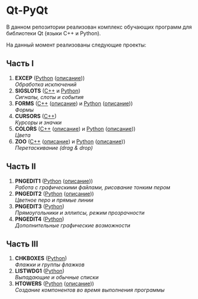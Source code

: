 # Qt-PyQt

В данном репозитории реализован комплекс обучающих программ для библиотеки Qt (языки C++ и Python).

На данный момент реализованы следующие проекты:
## Часть I
1. **EXCEP** ([Python](/Python/I/03-EXCEP) ([описание](/Python/I/03-EXCEP/03-EXCEP.docx)))<br/>
*Обработка исключений*
2. **SIGSLOTS** ([C++](/C++/I/04-EVENTS) и [Python](/Python/I/04-SIGSLOTS))<br/>
*Сигналы, слоты и события*
3. **FORMS** ([C++](/C++/I/05-FORMS) ([описание](/C++/I/05-FORMS/05-FORMS.docx)) и [Python](/Python/I/05-FORMS) ([описание](/Python/I/05-FORMS/05-FORMS.docx)))<br/>
*Формы*
4. **CURSORS** ([C++](/C++/I/07-CURSORS))<br/>
*Курсоры и значки*
5. **COLORS** ([C++](/C++/I/09-COLORS) ([описание](/C++/I/09-COLORS/09-COLORS.docx)) и [Python](/Python/I/09-COLORS) ([описание](/Python/I/09-COLORS/09-COLORS.docx)))<br/>
*Цвета*
6. **ZOO** ([C++](/C++/I/11-ZOO) ([описание](/C++/I/11-ZOO/11-ZOO.docx)) и [Python](/Python/I/11-ZOO) ([описание](/Python/I/11-ZOO/11-ZOO.docx)))<br/>
*Перетаскивание (drag & drop)*
## Часть II
1. **PNGEDIT1** ([Python](/Python/II/14-PNGEDIT1) ([описание](/Python/II/14-PNGEDIT1/14-PNGEDIT1.docx)))<br/>
*Работа с графическими файлами, рисование тонким пером*
2. **PNGEDIT2** ([Python](/Python/II/15-PNGEDIT2) ([описание](/Python/II/15-PNGEDIT2/15-PNGEDIT2.docx)))<br/>
*Цветное перо и прямые линии*
3. **PNGEDIT3** ([Python](/Python/II/16-PNGEDIT3))<br/>
*Прямоугольники и эллипсы, режим прозрачности*
4. **PNGEDIT4** ([Python](/Python/II/17-PNGEDIT4))<br/>
*Дополнительные графические возможности*
## Часть III
1. **CHKBOXES** ([Python](/Python/III/24-CHKBOXES))<br/>
*Флажки и группы флажков*
2. **LISTWDG1** ([Python](/Python/III/25-LISTWDG1))<br/>
*Выпадающие и обычные списки*
3. **HTOWERS** ([Python](/Python/III/33-HTOWERS) ([описание](/Python/III/33-HTOWERS/33-HTOWERS.docx)))<br/>
*Создание компонентов во время выполнения программы*
